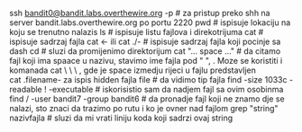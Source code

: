 ssh bandit0@bandit.labs.overthewire.org -p # za pristup preko shh na server bandit.labs.overthewire.org po portu 2220
pwd # ispisuje lokaciju na koju se trenutno nalazis
ls # ispisuje listu fajlova i direkotrijuma
cat # ispisuje sadrzaj fajla
cat <- ili cat ./- # ispisuje sadrzaj fajla koji pocinje sa dash
cd # sluzi da promijenimo direktorijum
cat "... space ..." # da citamo fajl koji ima spaace u nazivu, stavimo ime fajla pod " ", . Moze se koristiti i komanada cat \ \ \ \, gde je space izmedju rijeci u fajlu predstavljen \
cat .filename- za ispis hidden fajla
file # da vidimo tip fajla
find -size 1033c -readable ! -executable # iskorisistio sam da nadjem fajl sa ovim osobinma
find / -user bandit7 -group bandit6 # da pronadje fajl koji ne znamo dje se nalazi, sto znaci da trazimo po rutu i ko je ovner nad fajlom
grep "string" nazivfajla # sluzi da mi vrati liniju koda koji sadrzi ovaj string
